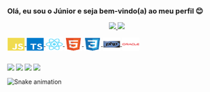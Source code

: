 ### Olá, eu sou o Júnior e seja bem-vindo(a) ao meu perfil 😊
<div align="center">
  <a href="https://github.com/jr-alvs">
  <img height="180em" src="https://github-readme-stats.vercel.app/api?username=jr-alvs&show_icons=true&theme=vision-friendly-dark&include_all_commits=true&count_private=true"/>
  <img height="180em" src="https://github-readme-stats.vercel.app/api/top-langs/?username=jr-alvs&layout=compact&langs_count=7&theme=vision-friendly-dark"/>
</div>
<div style="display: inline_block"><br>
  <img align="center" alt="Jr-alvs-Js" height="30" width="40" src="https://raw.githubusercontent.com/devicons/devicon/master/icons/javascript/javascript-plain.svg">
  <img align="center" alt="Jr-alvs-Ts" height="30" width="40" src="https://raw.githubusercontent.com/devicons/devicon/master/icons/typescript/typescript-plain.svg">
  <img align="center" alt="Jr-alvs-React" height="30" width="40" src="https://raw.githubusercontent.com/devicons/devicon/master/icons/react/react-original.svg">
  <img align="center" alt="Jr-alvs-HTML" height="30" width="40" src="https://raw.githubusercontent.com/devicons/devicon/master/icons/html5/html5-original.svg">
  <img align="center" alt="Jr-alvs-CSS" height="30" width="40" src="https://raw.githubusercontent.com/devicons/devicon/master/icons/css3/css3-original.svg">
  <img align="center" alt="Jr-alvs-PHP" height="30" width="40" src="https://raw.githubusercontent.com/devicons/devicon/master/icons/php/php-original.svg">
  <img align="center" alt="Jr-alvs-Oracle" height="30" width="40" src="https://raw.githubusercontent.com/devicons/devicon/master/icons/oracle/oracle-original.svg">
</div>
  
  ##
  
<div>
  <a href = "mailto:helio.alvs@gmail.com"><img src="https://img.shields.io/badge/-Gmail-%23333?style=for-the-badge&logo=gmail&logoColor=white" target="_blank"></a>
  <a href="https://www.linkedin.com/in/jr-alvs" target="_blank"><img src="https://img.shields.io/badge/-LinkedIn-%230077B5?style=for-the-badge&logo=linkedin&logoColor=white" target="_blank"></a>
  <a href="https://instagram.com/jr_alvs" target="_blank"><img src="https://img.shields.io/badge/-Instagram-%23E4405F?style=for-the-badge&logo=instagram&logoColor=white" target="_blank"></a>
 	<a href="https://www.twitch.tv/godzilajr" target="_blank"><img src="https://img.shields.io/badge/Twitch-9146FF?style=for-the-badge&logo=twitch&logoColor=white" target="_blank"></a>
 
  ![Snake animation](https://github.com/jr-alvs/jr-alvs/blob/output/github-contribution-grid-snake.svg)
 
</div>
